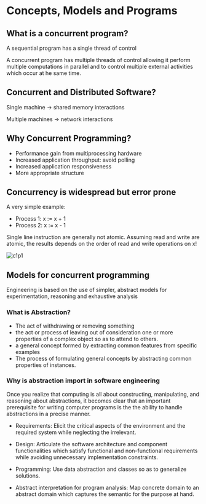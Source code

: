 # Concepts, Models and Programs

## What is a concurrent program?

A sequential program has a single thread of control

A concurrent program has multiple threads of control allowing it perform multiple computations in parallel and to control multiple external activities which occur at he same time.

## Concurrent and Distributed Software?

Single machine -> shared memory interactions

Multiple machines -> network interactions

## Why Concurrent Programming?

* Performance gain from multiprocessing hardware
* Increased application throughput: avoid polling
* Increased application responsiveness
* More appropriate structure

## Concurrency is widespread but error prone

A very simple example:

* Process 1: x := x + 1
* Process 2: x := x - 1

Single line instruction are generally not atomic. Assuming read and write are atomic, the results depends on the order of read and write operations on x!

![c1p1](/home/ruibin/ConcurrencySystem/unofficallySlides/attachments/c1p1.png)

## Models for concurrent programming

Engineering is based on the use of simpler, abstract models for experimentation, reasoning and exhaustive analysis

### What is Abstraction?

* The act of withdrawing or removing something
* the act or process of leaving out of consideration one or more properties of a complex object so as to attend to others.
* a general concept formed by extracting common features from specific examples
* The process of formulating general concepts by abstracting common properties of instances.

### Why is abstraction import in software engineering

Once you realize that computing is all about constructing, manipulating, and reasoning about abstractions, it becomes clear that an important prerequisite for writing computer programs is the the ability to handle abstractions in a precise manner.

* Requirements: Elicit the critical aspects of the environment and the required system while neglecting the irrelevant.

* Design: Articulate the software architecture and component functionalities which satisfy functional and non-functional requirements while avoiding unnecessary implementation constraints.

* Programming: Use data abstraction and classes so as to generalize solutions.

* Abstract interpretation for program analysis: Map concrete domain to an abstract domain which captures the semantic for the purpose at hand.
